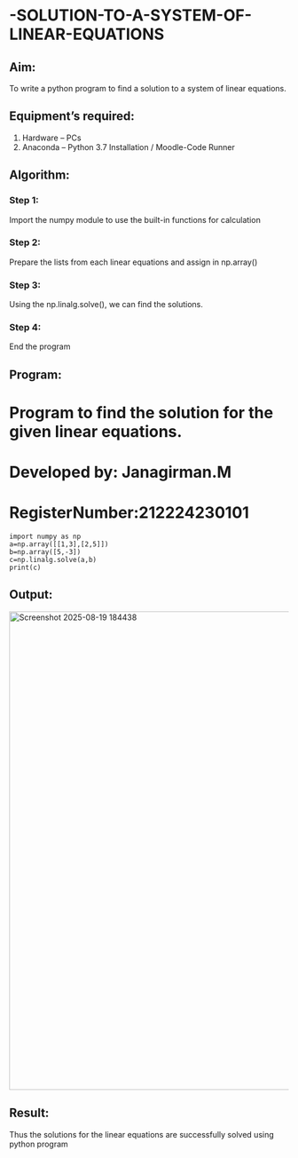 # -SOLUTION-TO-A-SYSTEM-OF-LINEAR-EQUATIONS
## Aim:
To write a python program to find a solution to a system of linear equations.
## Equipment’s required:
1. 	Hardware – PCs
2. 	Anaconda – Python 3.7 Installation / Moodle-Code Runner
## Algorithm:
### Step 1: 
Import the numpy module to use the built-in functions for calculation
### Step 2: 
Prepare the lists from each linear equations and assign in np.array()
### Step 3: 
Using the np.linalg.solve(), we can find the solutions.
### Step 4: 
End the program
## Program:
# Program to find the solution for the given linear equations.
# Developed by: Janagirman.M
# RegisterNumber:212224230101
```
import numpy as np
a=np.array([[1,3],[2,5]])
b=np.array([5,-3])
c=np.linalg.solve(a,b)
print(c)
```
## Output:
<img width="1289" height="862" alt="Screenshot 2025-08-19 184438" src="https://github.com/user-attachments/assets/6d90b835-d2bc-4eb9-a18a-fb0e35f023f0" />


## Result: 
Thus the solutions for the linear equations are successfully solved using python program

